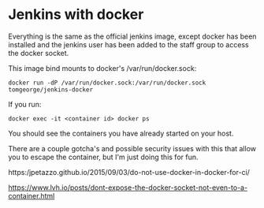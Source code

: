 # Jenkins with docker #

Everything is the same as the official jenkins image, except docker has been installed and the jenkins user has been added to the staff group to access the docker socket.

This image bind mounts to docker's /var/run/docker.sock:

`docker run -dP /var/run/docker.sock:/var/run/docker.sock tomgeorge/jenkins-docker`

If you run:

`docker exec -it <container id> docker ps`

You should see the containers you have already started on your host.

There are a couple gotcha's and possible security issues with this that allow you to escape the container, but I'm just doing this for fun.

https:/jpetazzo.github.io/2015/09/03/do-not-use-docker-in-docker-for-ci/

https://www.lvh.io/posts/dont-expose-the-docker-socket-not-even-to-a-container.html
